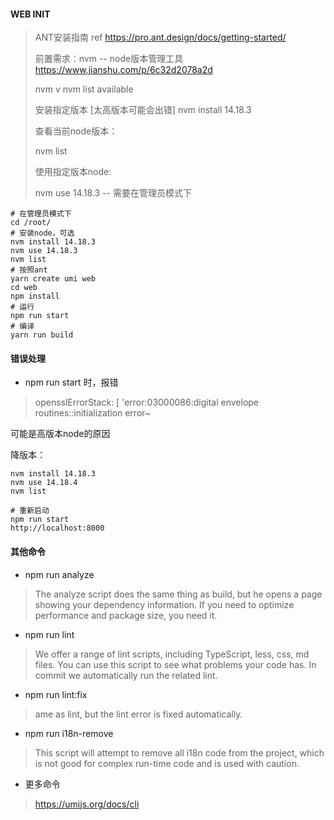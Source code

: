 #### WEB INIT

> ANT安装指南 ref https://pro.ant.design/docs/getting-started/
>
> 前置需求：nvm -- node版本管理工具 https://www.jianshu.com/p/6c32d2078a2d
>
> nvm v
> nvm list available
>
> 安装指定版本 [太高版本可能会出错]
> nvm install 14.18.3
>
> 查看当前node版本：
>
> nvm list
>
> 使用指定版本node:
>
> nvm use 14.18.3 -- 需要在管理员模式下
```shell
# 在管理员模式下
cd /root/
# 安装node，可选
nvm install 14.18.3
nvm use 14.18.3
nvm list
# 按照ant
yarn create umi web
cd web
npm install
# 运行
npm run start
# 编译
yarn run build

```



#### 错误处理

+ npm run start 时，报错

> opensslErrorStack: [ 'error:03000086:digital envelope routines::initialization error~

可能是高版本node的原因

降版本：

```shell
nvm install 14.18.3
nvm use 14.18.4
nvm list

# 重新启动
npm run start
http://localhost:8000

```



#### 其他命令

- npm run analyze

> The analyze script does the same thing as build, but he opens a page showing your dependency information. If you need to optimize performance and package size, you need it.

- npm run lint

> We offer a range of lint scripts, including TypeScript, less, css, md files. You can use this script to see what problems your code has. In commit we automatically run the related lint.

- npm run lint:fix 

> ame as lint, but the lint error is fixed automatically.

- npm run i18n-remove

> This script will attempt to remove all i18n code from the project, which is not good for complex run-time code and is used with caution.

- 更多命令

> https://umijs.org/docs/cli

